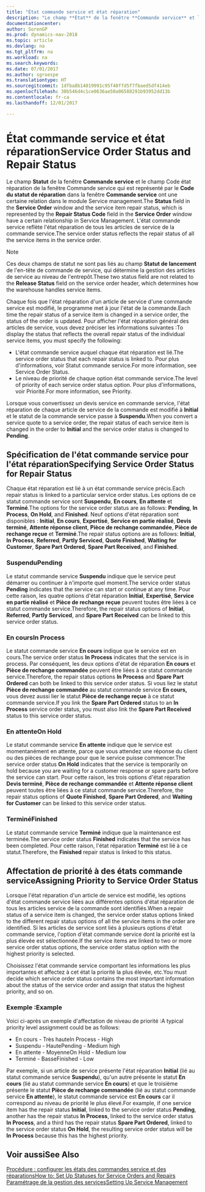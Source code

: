 ```yaml
---
title: "État commande service et état réparation"
description: "Le champ **État** de la fenêtre **Commande service** et l'état réparation de l'article de service, qui est représenté par le champ **Code de l'état de réparation** dans la fenêtre **Commande service** ont une certaine relation dans le module de gestion des services. L'état commande service reflète l'état réparation de tous les articles de service de la commande service."
documentationcenter: 
author: SorenGP
ms.prod: dynamics-nav-2018
ms.topic: article
ms.devlang: na
ms.tgt_pltfrm: na
ms.workload: na
ms.search.keywords: 
ms.date: 07/01/2017
ms.author: sgroespe
ms.translationtype: HT
ms.sourcegitcommit: 1dfba8b14019991c95f40ffd5f7fbaed5df414eb
ms.openlocfilehash: 30b546d4c1ce0636ae50a06588291b93952dd13b
ms.contentlocale: fr-ca
ms.lasthandoff: 12/01/2017

---
```

# <a name="service-order-status-and-repair-status"></a><span data-ttu-id="5eb3c-104">État commande service et état réparation</span><span class="sxs-lookup"><span data-stu-id="5eb3c-104">Service Order Status and Repair Status</span></span>
<span data-ttu-id="5eb3c-105">Le champ **Statut** de la fenêtre **Commande service** et le champ Code état réparation de la fenêtre Commande service qui est représenté par le **Code du statut de réparation** dans la fenêtre **Commande service** ont une certaine relation dans le module Service management.</span><span class="sxs-lookup"><span data-stu-id="5eb3c-105">The **Status** field in the **Service Order** window and the service item repair status, which is represented by the **Repair Status Code** field in the **Service Order** window have a certain relationship in Service Management.</span></span> <span data-ttu-id="5eb3c-106">L'état commande service reflète l'état réparation de tous les articles de service de la commande service.</span><span class="sxs-lookup"><span data-stu-id="5eb3c-106">The service order status reflects the repair status of all the service items in the service order.</span></span>  
  
> [!NOTE]  
>  <span data-ttu-id="5eb3c-107">Ces deux champs de statut ne sont pas liés au champ **Statut de lancement** de l'en\-tête de commande de service, qui détermine la gestion des articles de service au niveau de l'entrepôt.</span><span class="sxs-lookup"><span data-stu-id="5eb3c-107">These two status field are not related to the **Release Status** field on the service order header, which determines how the warehouse handles service items.</span></span>  
  
 <span data-ttu-id="5eb3c-108">Chaque fois que l'état réparation d'un article de service d'une commande service est modifié, le programme met à jour l'état de la commande.</span><span class="sxs-lookup"><span data-stu-id="5eb3c-108">Each time the repair status of a service item is changed in a service order, the status of the order is updated.</span></span> <span data-ttu-id="5eb3c-109">Pour afficher l'état réparation général des articles de service, vous devez préciser les informations suivantes :</span><span class="sxs-lookup"><span data-stu-id="5eb3c-109">To display the status that reflects the overall repair status of the individual service items, you must specify the following:</span></span>  
  
* <span data-ttu-id="5eb3c-110">L'état commande service auquel chaque état réparation est lié.</span><span class="sxs-lookup"><span data-stu-id="5eb3c-110">The service order status that each repair status is linked to.</span></span> <span data-ttu-id="5eb3c-111">Pour plus d'informations, voir Statut commande service.</span><span class="sxs-lookup"><span data-stu-id="5eb3c-111">For more information, see Service Order Status.</span></span>  
* <span data-ttu-id="5eb3c-112">Le niveau de priorité de chaque option état commande service.</span><span class="sxs-lookup"><span data-stu-id="5eb3c-112">The level of priority of each service order status option.</span></span> <span data-ttu-id="5eb3c-113">Pour plus d'informations, voir Priorité.</span><span class="sxs-lookup"><span data-stu-id="5eb3c-113">For more information, see Priority.</span></span>  
  
 <span data-ttu-id="5eb3c-114">Lorsque vous convertissez un devis service en commande service, l'état réparation de chaque article de service de la commande est modifié à **Initial** et le statut de la commande service passe à **Suspendu**.</span><span class="sxs-lookup"><span data-stu-id="5eb3c-114">When you convert a service quote to a service order, the repair status of each service item is changed in the order to **Initial** and the service order status is changed to **Pending**.</span></span>  
  
## <a name="specifying-service-order-status-for-repair-status"></a><span data-ttu-id="5eb3c-115">Spécification de l'état commande service pour l'état réparation</span><span class="sxs-lookup"><span data-stu-id="5eb3c-115">Specifying Service Order Status for Repair Status</span></span>  
<span data-ttu-id="5eb3c-116">Chaque état réparation est lié à un état commande service précis.</span><span class="sxs-lookup"><span data-stu-id="5eb3c-116">Each repair status is linked to a particular service order status.</span></span> <span data-ttu-id="5eb3c-117">Les options de ce statut commande service sont **Suspendu**, **En cours**, **En attente** et **Terminé**.</span><span class="sxs-lookup"><span data-stu-id="5eb3c-117">The options for the service order status are as follows: **Pending**, **In Process**, **On Hold**, and **Finished**.</span></span> <span data-ttu-id="5eb3c-118">Neuf options d'état réparation sont disponibles : **Initial**, **En cours**, **Expertisé**, **Service en partie réalisé**, **Devis terminé**, **Attente réponse client**, **Pièce de rechange commandée**, **Pièce de rechange reçue** et **Terminé**.</span><span class="sxs-lookup"><span data-stu-id="5eb3c-118">The repair status options are as follows: **Initial**, **In Process**, **Referred**, **Partly Serviced**, **Quote Finished**, **Waiting for Customer**, **Spare Part Ordered**, **Spare Part Received**, and **Finished**.</span></span>  
  
### <a name="pending"></a><span data-ttu-id="5eb3c-119">Suspendu</span><span class="sxs-lookup"><span data-stu-id="5eb3c-119">Pending</span></span>  
<span data-ttu-id="5eb3c-120">Le statut commande service **Suspendu** indique que le service peut démarrer ou continuer à n'importe quel moment.</span><span class="sxs-lookup"><span data-stu-id="5eb3c-120">The service order status **Pending** indicates that the service can start or continue at any time.</span></span> <span data-ttu-id="5eb3c-121">Pour cette raison, les quatre options d'état réparation **Initial**, **Expertisé**, **Service en partie réalisé** et **Pièce de rechange reçue** peuvent toutes être liées à ce statut commande service.</span><span class="sxs-lookup"><span data-stu-id="5eb3c-121">Therefore, the repair status options of **Initial**, **Referred**, **Partly Serviced**, and **Spare Part Received** can be linked to this service order status.</span></span>  
  
### <a name="in-process"></a><span data-ttu-id="5eb3c-122">En cours</span><span class="sxs-lookup"><span data-stu-id="5eb3c-122">In Process</span></span>  
<span data-ttu-id="5eb3c-123">Le statut commande service **En cours** indique que le service est en cours.</span><span class="sxs-lookup"><span data-stu-id="5eb3c-123">The service order status **In Process** indicates that the service is in process.</span></span> <span data-ttu-id="5eb3c-124">Par conséquent, les deux options d'état de réparation **En cours** et **Pièce de rechange commandée** peuvent être liées à ce statut commande service.</span><span class="sxs-lookup"><span data-stu-id="5eb3c-124">Therefore, the repair status options **In Process** and **Spare Part Ordered** can both be linked to this service order status.</span></span> <span data-ttu-id="5eb3c-125">Si vous liez le statut **Pièce de rechange commandée** au statut commande service **En cours,** vous devez aussi lier le statut **Pièce de rechange reçue** à ce statut commande service.</span><span class="sxs-lookup"><span data-stu-id="5eb3c-125">If you link the **Spare Part Ordered** status to an **In Process** service order status, you must also link the **Spare Part Received** status to this service order status.</span></span>  
  
### <a name="on-hold"></a><span data-ttu-id="5eb3c-126">En attente</span><span class="sxs-lookup"><span data-stu-id="5eb3c-126">On Hold</span></span>  
<span data-ttu-id="5eb3c-127">Le statut commande service **En attente** indique que le service est momentanément en attente, parce que vous attendez une réponse du client ou des pièces de rechange pour que le service puisse commencer.</span><span class="sxs-lookup"><span data-stu-id="5eb3c-127">The service order status **On Hold** indicates that the service is temporarily on hold because you are waiting for a customer response or spare parts before the service can start.</span></span> <span data-ttu-id="5eb3c-128">Pour cette raison, les trois options d'état réparation **Devis terminé**, **Pièce de rechange commandée** et **Attente réponse client** peuvent toutes être liées à ce statut commande service.</span><span class="sxs-lookup"><span data-stu-id="5eb3c-128">Therefore, the repair status options of **Quote Finished**, **Spare Part Ordered**, and **Waiting for Customer** can be linked to this service order status.</span></span>  
  
### <a name="finished"></a><span data-ttu-id="5eb3c-129">Terminé</span><span class="sxs-lookup"><span data-stu-id="5eb3c-129">Finished</span></span>  
<span data-ttu-id="5eb3c-130">Le statut commande service **Terminé** indique que la maintenance est terminée.</span><span class="sxs-lookup"><span data-stu-id="5eb3c-130">The service order status **Finished** indicates that the service has been completed.</span></span> <span data-ttu-id="5eb3c-131">Pour cette raison, l'état réparation **Terminé** est lié à ce statut.</span><span class="sxs-lookup"><span data-stu-id="5eb3c-131">Therefore, the **Finished** repair status is linked to this status.</span></span>  
  
## <a name="assigning-priority-to-service-order-status"></a><span data-ttu-id="5eb3c-132">Affectation de priorité à des états commande service</span><span class="sxs-lookup"><span data-stu-id="5eb3c-132">Assigning Priority to Service Order Status</span></span>  
<span data-ttu-id="5eb3c-133">Lorsque l'état réparation d'un article de service est modifié, les options d'état commande service liées aux différentes options d'état réparation de tous les articles service de la commande sont identifiés.</span><span class="sxs-lookup"><span data-stu-id="5eb3c-133">When a repair status of a service item is changed, the service order status options linked to the different repair status options of all the service items in the order are identified.</span></span> <span data-ttu-id="5eb3c-134">Si les articles de service sont liés à plusieurs options d'état commande service, l'option d'état commande service dont la priorité est la plus élevée est sélectionnée.</span><span class="sxs-lookup"><span data-stu-id="5eb3c-134">If the service items are linked to two or more service order status options, the service order status option with the highest priority is selected.</span></span>  
  
<span data-ttu-id="5eb3c-135">Choisissez l'état commande service comportant les informations les plus importantes et affectez à cet état la priorité la plus élevée, etc.</span><span class="sxs-lookup"><span data-stu-id="5eb3c-135">You must decide which service order status contains the most important information about the status of the service order and assign that status the highest priority, and so on.</span></span>  
  
### <a name="example"></a><span data-ttu-id="5eb3c-136">Exemple :</span><span class="sxs-lookup"><span data-stu-id="5eb3c-136">Example</span></span>  
<span data-ttu-id="5eb3c-137">Voici ci-après un exemple d'affectation de niveau de priorité :</span><span class="sxs-lookup"><span data-stu-id="5eb3c-137">A typical priority level assignment could be as follows:</span></span>  
  
* <span data-ttu-id="5eb3c-138">En cours - Très haute</span><span class="sxs-lookup"><span data-stu-id="5eb3c-138">In Process - High</span></span>  
* <span data-ttu-id="5eb3c-139">Suspendu - Haute</span><span class="sxs-lookup"><span data-stu-id="5eb3c-139">Pending - Medium high</span></span>  
* <span data-ttu-id="5eb3c-140">En attente - Moyenne</span><span class="sxs-lookup"><span data-stu-id="5eb3c-140">On Hold - Medium low</span></span>  
* <span data-ttu-id="5eb3c-141">Terminé - Basse</span><span class="sxs-lookup"><span data-stu-id="5eb3c-141">Finished - Low</span></span>  
  
<span data-ttu-id="5eb3c-142">Par exemple, si un article de service présente l'état réparation **Initial** (lié au statut commande service **Suspendu**), qu'un autre présente le statut **En cours** (lié au statut commande service **En cours**) et que le troisième présente le statut **Pièce de rechange commandée** (lié au statut commande service **En attente**), le statut commande service est **En cours** car il correspond au niveau de priorité le plus élevé.</span><span class="sxs-lookup"><span data-stu-id="5eb3c-142">For example, if one service item has the repair status **Initial**, linked to the service order status **Pending**, another has the repair status **In Process**, linked to the service order status **In Process**, and a third has the repair status **Spare Part Ordered**, linked to the service order status **On Hold**, the resulting service order status will be **In Process** because this has the highest priority.</span></span>  
  
## <a name="see-also"></a><span data-ttu-id="5eb3c-143">Voir aussi</span><span class="sxs-lookup"><span data-stu-id="5eb3c-143">See Also</span></span>  
[<span data-ttu-id="5eb3c-144">Procédure : configurer les états des commandes service et des réparations</span><span class="sxs-lookup"><span data-stu-id="5eb3c-144">How to: Set Up Statuses for Service Orders and Repairs</span></span>](service-order-repair-status.md)  
[<span data-ttu-id="5eb3c-145">Paramétrage de la gestion des services</span><span class="sxs-lookup"><span data-stu-id="5eb3c-145">Setting Up Service Management</span></span>](service-setup-service.md)  

